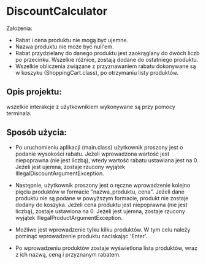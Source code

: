 # DiscountCalculator
Założenia:
* Rabat i cena produktu nie mogą być ujemne.
* Nazwa produktu nie może być null'em.
* Rabat przydzielany do danego produktu jest zaokrąglany do dwóch liczb po przecinku.
Wszelkie różnice, zostają dodane do ostatniego produktu.
* Wszelkie obliczenia związane z przyznawaniem rabatu dokonywane są w koszyku (ShoppingCart.class), po otrzymaniu listy produktów.

## Opis projektu:
wszelkie interakcje z użytkownikiem wykonywane są przy pomocy terminala. 

## Sposób użycia:
* Po uruchomieniu aplikacji (main.class) użytkownik proszony jest o podanie wysokości rabatu. Jeżeli wprowadzona wartość jest niepoprawna (nie jest liczbą), wtedy wartość rabatu ustawiana jest na 0. Jeżeli jest ujemna, zostaje rzucony wyjątek IllegalDiscountArgumentException.

* Następnie, użytkownik proszony jest o ręczne wprowadzenie kolejno pięciu produktów w formacie "nazwa_produktu, cena". Jeżeli dane produktu nie są podane w powyższym formacie, produkt nie zostaje dodany do koszyka. Jeżeli cena produktu jest niepoprawna (nie jest liczbą), zostaje ustawiona na 0. Jeżeli jest ujemna, zostaje rzucony wyjątek IllegalProductArgumentException.

* Możliwe jest wprowadzenie tylku kilku produktów. W tym celu należy pominąć wprowadzenie produktu naciskając 'Enter'.

* Po wprowadzeniu produktów zostaje wyświetlona lista produktów, wraz z ich nazwą, ceną i przyznanym rabatem.
